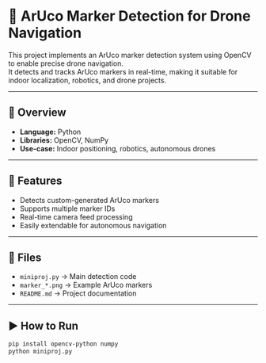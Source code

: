 # 🚁 ArUco Marker Detection for Drone Navigation

This project implements an ArUco marker detection system using OpenCV to enable precise drone navigation.  
It detects and tracks ArUco markers in real-time, making it suitable for indoor localization, robotics, and drone projects.

---

## 📌 Overview

- **Language:** Python
- **Libraries:** OpenCV, NumPy
- **Use-case:** Indoor positioning, robotics, autonomous drones

---

## 🧠 Features

- Detects custom-generated ArUco markers
- Supports multiple marker IDs
- Real-time camera feed processing
- Easily extendable for autonomous navigation

---

## 📁 Files

- `miniproj.py` → Main detection code
- `marker_*.png` → Example ArUco markers
- `README.md` → Project documentation

---

## ▶️ How to Run

```bash
pip install opencv-python numpy
python miniproj.py
